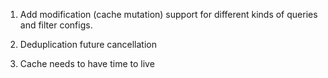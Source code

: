 1. Add modification (cache mutation) support for different kinds of queries and filter configs.

2. Deduplication future cancellation

3. Cache needs to have time to live
